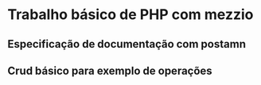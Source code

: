 # Trabalho básico de PHP com mezzio

## Especificação de documentação com postamn
## Crud básico para exemplo de operações
